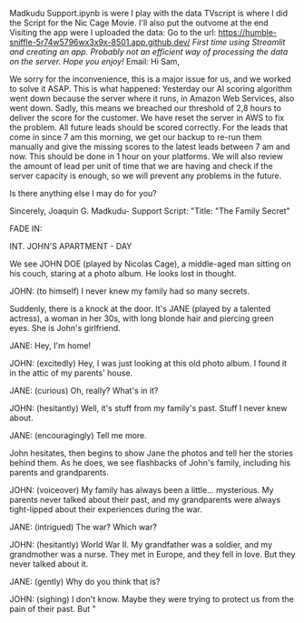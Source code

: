 Madkudu Support.ipynb is were I play with the data
TVscript is where I did the Script for the Nic Cage Movie. I'll also put the outvome at the end
Visiting the app were I uploaded the data:
  Go to the url: https://humble-sniffle-5r74w5796wx3x9x-8501.app.github.dev/
  *First time using Streamlit and creating an app. Probably not an efficient way of processing the data on the server. Hope you enjoy!*
Email: 
Hi Sam, 

We sorry for the inconvenience, this is a major issue for us, and we worked to solve it ASAP.
This is what happened:
Yesterday our AI scoring algorithm went down because the server where it runs, in Amazon Web Services, also went down. Sadly, this means we breached our threshold of 2,8 hours to deliver the score for the customer. 
We have reset the server in AWS to fix the problem. All future leads should be scored correctly. 
For the leads that come in since 7 am this morning, we get our backup to re-run them manually and give the missing scores to the latest leads between 7 am and now. This should be done in 1 hour on your platforms. 
We will also review the amount of lead per unit of time that we are having and check if the server capacity is enough, so we will prevent any problems in the future.
 
Is there anything else I may do for you? 

Sincerely, 
Joaquín G. 
Madkudu- Support
Script: 
"Title: "The Family Secret"

FADE IN:

INT. JOHN'S APARTMENT - DAY

We see JOHN DOE (played by Nicolas Cage), a middle-aged man sitting on his couch, staring at a photo album. He looks lost in thought.

JOHN: (to himself) I never knew my family had so many secrets.

Suddenly, there is a knock at the door. It's JANE (played by a talented actress), a woman in her 30s, with long blonde hair and piercing green eyes. She is John's girlfriend.

JANE: Hey, I'm home!

JOHN: (excitedly) Hey, I was just looking at this old photo album. I found it in the attic of my parents' house.

JANE: (curious) Oh, really? What's in it?

JOHN: (hesitantly) Well, it's stuff from my family's past. Stuff I never knew about.

JANE: (encouragingly) Tell me more.

John hesitates, then begins to show Jane the photos and tell her the stories behind them. As he does, we see flashbacks of John's family, including his parents and grandparents.

JOHN: (voiceover) My family has always been a little... mysterious. My parents never talked about their past, and my grandparents were always tight-lipped about their experiences during the war.

JANE: (intrigued) The war? Which war?

JOHN: (hesitantly) World War II. My grandfather was a soldier, and my grandmother was a nurse. They met in Europe, and they fell in love. But they never talked about it.

JANE: (gently) Why do you think that is?

JOHN: (sighing) I don't know. Maybe they were trying to protect us from the pain of their past. But
"
